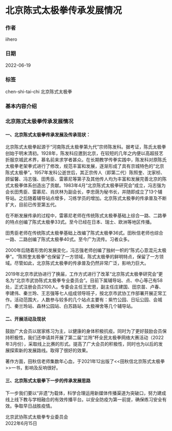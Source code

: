 # 北京陈式太极拳传承发展情况

### 作者

iihero

### 日期

2022-06-19

### 标签

chen-shi-tai-chi 北京陈式太极拳 

### 基本内容介绍

### 北京陈式太极拳传承发展情况
#### 一、北京陈式太极拳传承发展及传承现状：
北京陈式太极拳起源于“河南陈氏太极拳第九代”宗师陈发科。据考证，陈氏太极拳创始于明末清初。1928年，陈发科应邀到北京，在较短的几年之内便以高超技艺折服京城武术界，慕名前来求学者甚众。在长期教学传拳实践中，陈发科对原陈氏太极拳老架拳式进行了修改，规范丰富和发展，逐渐形成了具有京城特色的“北京陈式太极拳”。1957年发科公逝世后，其正宗传人（即第二代）陈照奎、沈家桢、顾留馨、冯志强、田秀臣、雷慕尼等第子及其他传人均为丰富和发展完善北京的陈式太极拳体系创造出了贡献。1983年4月“北京陈式太极拳研究会”成立，冯志强为会长田秀臣、雷慕尼、肖庆林为副会长，李忠荫为秘书长，并随即成立了13个辅导站。之后随着辅导站点增多，习练学员的增加。北京陈式太极拳的传承普及不断扩大，目前已传至第五代。

在不断发展传承的过程中，雷慕尼老师在传统陈式太极拳基础上综合一路、二路拳的特点创编了陈式太极拳33式。至今已经在日本、瑞士、欧洲等地区传播。

田秀臣老师在传统陈式太极拳基础上改编了陈式太极拳36式。田秋信老师也综合一路、二路创编了陈式太极拳40式。至今广为流传。习者众多。

2000年后随着形势的发展变化，冯志强老师创编了独树一帜的“陈式心意混元太极拳”。“陈照奎太极拳”也保留了一方领域，陈式太极拳的鲜明特点，保留了一方领域。尽管如此，北京陈式太极拳的传承普及仍然非常广泛，影响力巨大。

2019年北京市武协进行了换届，工作方式进行了改革“北京陈式太极拳研究会”更名为“北京市武协陈式太极拳专业委员会”。目前下属辅导站、点、中心等己有58处，正式注册会员2100人。专委会主任王宏恩，副主任庄建国、田京苗、卢春、李建伟、秦兰玲、王志强等七人组成领导班子，按北京市武协工作部署开展正常工作。活动范围大，人数参与较多的几个站点主要有：紫竹公园、日坛公园、会城门、秦兰玲站、森林公园站、白苏路站、太极禅舍等几个辅导站。

#### 二、开展活动及现状
鼓励广大会员以居家练习为主，以健康的身体积极抗疫。同时为了更好鼓励会员保持积极性，我们还申请并开展了第二届“兰玲”杯全民太极拳网络大赛活动（2022年3月份），采取线上比赛的形式。提高了广大会员的积极性，同时也为以后的发展探索新的发展路线。取得了很好的效果。

著作方面，田秋信老师集数年心血，于2021年12出版了<<田秋信北京陈式太极拳>>一书，影响及反响很好。

#### 三、北京陈式太极拳下一步的传承发展思路
下一步我们要以“非遗”为载体，科学合理运用新媒体传播渠道为突破口，努力建成线上线下教与学相融合的有效传播平台。以安全防疫为第一前提，确保练习安全有效。争取早日战胜疫情。

北京武协陈式太极拳专业委员会  
2022年6月15日

